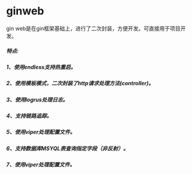 # ginweb
 gin web是在gin框架基础上，进行了二次封装，方便开发。可直接用于项目开发。

##### 特点:
##### 1、使用endless支持热重启。
##### 2、使用模板模式，二次封装了http请求处理方法(controller)。
##### 3、使用logrus处理日志。
##### 4、支持链路追踪。
##### 5、使用viper处理配置文件。
##### 6、支持数据库MSYQL表查询指定字段（非反射）。
##### 7、使用viper处理配置文件。
